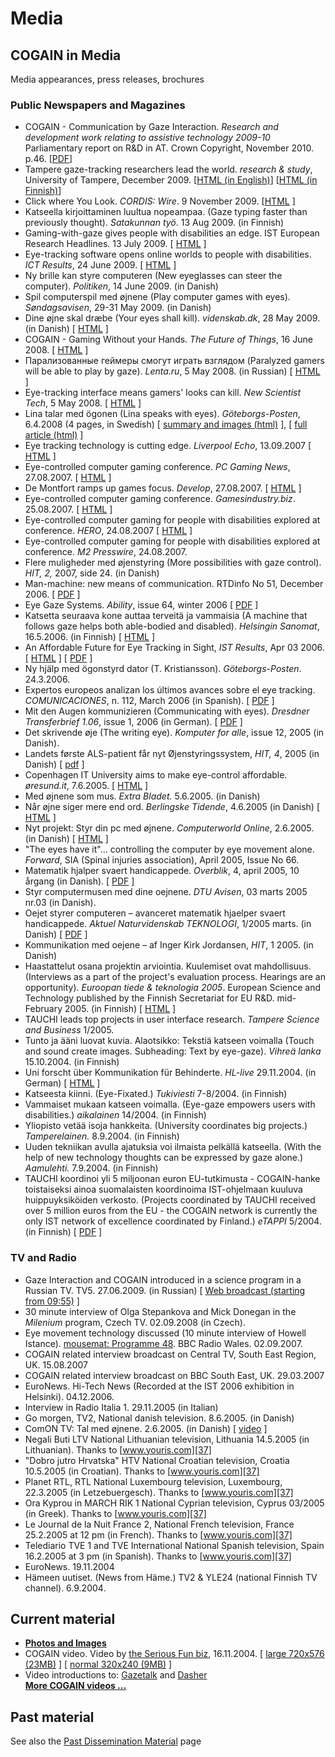 # Media

##  COGAIN in Media 

Media appearances, press releases, brochures 

###  Public Newspapers and Magazines 

* COGAIN - Communication by Gaze Interaction. _Research and development work relating to assistive technology 2009-10_ Parliamentary report on R&D in AT. Crown Copyright, November 2010. p.46. [[PDF][1]] 
* Tampere gaze-tracking researchers lead the world. _research & study_, University of Tampere, December 2009. [[HTML (in English)][2]] [[HTML (in Finnish)][3]] 
* Click where You Look. _CORDIS: Wire_. 9 November 2009. [[HTML][4] ] 
* Katseella kirjoittaminen luultua nopeampaa. (Gaze typing faster than previously thought). _Satakunnan työ_. 13 Aug 2009. (in Finnish) 
* Gaming-with-gaze gives people with disabilities an edge. IST European Research Headlines. 13 July 2009. [ [HTML][5] ] 
* Eye-tracking software opens online worlds to people with disabilities. _ICT Results_, 24 June 2009. [ [HTML][6] ] 
* Ny brille kan styre computeren (New eyeglasses can steer the computer). _Politiken_, 14 June 2009. (in Danish) 
* Spil computerspil med øjnene (Play computer games with eyes). _Søndagsavisen_, 29-31 May 2009. (in Danish) 
* Dine øjne skal dræbe (Your eyes shall kill). _videnskab.dk_, 28 May 2009. (in Danish) [ [HTML][7] ] 
* COGAIN - Gaming Without your Hands. _The Future of Things_, 16 June 2008. [ [HTML][8] ] 
* Парализованные геймеры смогут играть взглядом (Paralyzed gamers will be able to play by gaze). _Lenta.ru_, 5 May 2008. (in Russian) [ [HTML][9] ] 
* Eye-tracking interface means gamers' looks can kill. _New Scientist Tech_, 5 May 2008. [ [HTML][10] ] 
* Lina talar med ögonen (Lina speaks with eyes). _Göteborgs-Posten_, 6.4.2008 (4 pages, in Swedish) [ [summary and images (html)][11] ], [ [full article (html)][12] ] 
* Eye tracking technology is cutting edge. _Liverpool Echo_, 13.09.2007 [ [HTML][13] ] 
* Eye-controlled computer gaming conference. _PC Gaming News_, 27.08.2007. [ [HTML][14] ] 
* De Montfort ramps up games focus. _Develop_, 27.08.2007. [ [HTML][15] ] 
* Eye-controlled computer gaming conference. _Gamesindustry.biz_. 25.08.2007. [ [HTML][16] ] 
* Eye-controlled computer gaming for people with disabilities explored at conference. _HERO_, 24.08.2007 [ [HTML][17] ] 
* Eye-controlled computer gaming for people with disabilities explored at conference. _M2 Presswire_, 24.08.2007. 
* Flere muligheder med øjenstyring (More possibilities with gaze control). _HIT, 2,_ 2007, side 24. (in Danish) 
* Man-machine: new means of communication. RTDinfo No 51, December 2006. [ [PDF][18] ] 
* Eye Gaze Systems. _Ability_, issue 64, winter 2006 [ [PDF][19] ] 
* Katsetta seuraava kone auttaa terveitä ja vammaisia (A machine that follows gaze helps both able-bodied and disabled). _Helsingin Sanomat_, 16.5.2006. (in Finnish) [ [HTML][20] ] 
* An Affordable Future for Eye Tracking in Sight, _IST Results_, Apr 03 2006. [ [HTML][21] ] [ [PDF][22] ] 
* Ny hjälp med ögonstyrd dator (T. Kristiansson). _Göteborgs-Posten_. 24.3.2006. 
* Expertos europeos analizan los últimos avances sobre el eye tracking. _COMUNICACIONES_, n. 112, March 2006 (in Spanish). [ [PDF][23] ] 
* Mit den Augen kommunizieren (Communicating with eyes). _Dresdner Transferbrief 1.06_, issue 1, 2006 (in German). [ [PDF][24] ] 
* Det skrivende øje (The writing eye). _Komputer for alle_, issue 12, 2005 (in Danish). 
* Landets første ALS-patient får nyt Øjenstyringssystem, _HIT, 4_, 2005 (in Danish) [ [pdf][25] ] 
* Copenhagen IT University aims to make eye-control affordable. _øresund.it_, 7.6.2005. [ [HTML][26] ] 
* Med øjnene som mus. _Extra Bladet._ 5.6.2005. (in Danish) 
* Når øjne siger mere end ord. _Berlingske Tidende_, 4.6.2005 (in Danish) [ [HTML][27] ] 
* Nyt projekt: Styr din pc med øjnene. _Computerworld Online_, 2.6.2005. (in Danish) [ [HTML][28] ] 
* "The eyes have it"... controlling the computer by eye movement alone. _Forward_, SIA (Spinal injuries association), April 2005, Issue No 66. 
* Matematik hjalper svaert handicappede. _Overblik_, 4, april 2005, 10 årgang (in Danish). [ [PDF][29] ] 
* Styr computermusen med dine oejnene. _DTU Avisen_, 03 marts 2005 nr.03 (in Danish). 
* Oejet styrer computeren – avanceret matematik hjaelper svaert handicappede. _Aktuel Naturvidenskab TEKNOLOGI_, 1/2005 marts. (in Danish) [ [PDF][30] ] 
* Kommunikation med oejene – af Inger Kirk Jordansen, _HIT_, 1 2005. (in Danish) 
* Haastattelut osana projektin arviointia. Kuulemiset ovat mahdollisuus. (Interviews as a part of the project's evaluation process. Hearings are an opportunity). _Euroopan tiede & teknologia 2005_. European Science and Technology published by the Finnish Secretariat for EU R&D. mid-February 2005. (in Finnish) [ [HTML][31] ] 
* TAUCHI leads top projects in user interface research. _Tampere Science and Business_ 1/2005. 
* Tunto ja ääni luovat kuvia. Alaotsikko: Tekstiä katseen voimalla (Touch and sound create images. Subheading: Text by eye-gaze). _Vihreä lanka_ 15.10.2004. (in Finnish) 
* Uni forscht über Kommunikation für Behinderte. _HL-live_ 29.11.2004. (in German) [ [HTML][32] ] 
* Katseesta kiinni. (Eye-Fixated.) _Tukiviesti_ 7-8/2004. (in Finnish) 
* Vammaiset mukaan katseen voimalla. (Eye-gaze empowers users with disabilities.) _aikalainen_ 14/2004. (in Finnish) 
* Yliopisto vetää isoja hankkeita. (University coordinates big projects.) _Tamperelainen._ 8.9.2004. (in Finnish) 
* Uuden tekniikan avulla ajatuksia voi ilmaista pelkällä katseella. (With the help of new technology thoughts can be expressed by gaze alone.) _Aamulehti._ 7.9.2004. (in Finnish) 
* TAUCHI koordinoi yli 5 miljoonan euron EU-tutkimusta - COGAIN-hanke toistaiseksi ainoa suomalaisten koordinoima IST-ohjelmaan kuuluva huippuyksiköiden verkosto. (Projects coordinated by TAUCHI received over 5 million euros from the EU - the COGAIN network is currently the only IST network of excellence coordinated by Finland.) _eTAPPI_ 5/2004. (in Finnish) [ [PDF][33] ] 

###  TV and Radio 

* Gaze Interaction and COGAIN introduced in a science program in a Russian TV. TV5. 27.06.2009. (in Russian) [ [Web broadcast (starting from 09:55)][34] ] 
* 30 minute interview of Olga Stepankova and Mick Donegan in the _Milenium_ program, Czech TV. 02.09.2008 (in Czech). 
* Eye movement technology discussed (10 minute interview of Howell Istance). [mousemat: Programme 48][35]. BBC Radio Wales. 02.09.2007. 
* COGAIN related interview broadcast on Central TV, South East Region, UK. 15.08.2007 
* COGAIN related interview broadcast on BBC South East, UK. 29.03.2007 
* EuroNews. Hi-Tech News (Recorded at the IST 2006 exhibition in Helsinki). 04.12.2006. 
* Interview in Radio Italia 1. 29.11.2005 (in Italian) 
* Go morgen, TV2, National danish television. 8.6.2005. (in Danish) 
* ComON TV: Tal med øjnene. 2.6.2005. (in Danish) [ [video][36] ] 
* Negali Buti LTV National Lithuanian television, Lithuania 14.5.2005 (in Lithuanian). Thanks to [www.youris.com][37]
* "Dobro jutro Hrvatska" HTV National Croatian television, Croatia 10.5.2005 (in Croatian). Thanks to [www.youris.com][37]
* Planet RTL, RTL National Luxembourg television, Luxembourg, 22.3.2005 (in Letzebuergesch). Thanks to [www.youris.com][37]
* Ora Kyprou in MARCH RIK 1 National Cyprian television, Cyprus 03/2005 (in Greek). Thanks to [www.youris.com][37]
* Le Journal de la Nuit France 2, National French television, France 25.2.2005 at 12 pm (in French). Thanks to [www.youris.com][37]
* Telediario TVE 1 and TVE International National Spanish television, Spain 16.2.2005 at 3 pm (in Spanish). Thanks to [www.youris.com][37]
* EuroNews. 19.11.2004 
* Hämeen uutiset. (News from Häme.) TV2 & YLE24 (national Finnish TV channel). 6.9.2004. 

##  Current material 

-   **[Photos and Images](http://wiki.cogain.org/index.php/Media_Photos_and_Images "Media Photos and Images")**
-   COGAIN video. Video by [the Serious Fun biz](http://www.seriousfunbiz.com/), 16.11.2004. [ [large 720x576 (23MB)](http://wiki.cogain.org/images/a/ae/COGAIN_IST-video_large.wmv "COGAIN IST-video large.wmv") ] [ [normal 320x240 (9MB)](http://wiki.cogain.org/images/2/2f/COGAIN_IST-video.wmv "COGAIN IST-video.wmv") ]
-   Video introductions to: [Gazetalk](http://wiki.cogain.org/index.php/Video_Gazetalk_English "Video Gazetalk English") and [Dasher](http://wiki.cogain.org/index.php/Video_Dasher "Video Dasher")  
    **[More COGAIN videos ...](http://wiki.cogain.org/index.php/COGAIN_Videos "COGAIN Videos")**
    
##  Past material 

See also the [Past Dissemination Material][38] page 

[1]: http://www.dh.gov.uk/prod_consum_dh/groups/dh_digitalassets/@dh/@en/@ps/documents/digitalasset/dh_122348.pdf
[2]: http://researchandstudy.uta.fi/2009/12/09/tampere-gaze-tracking-researchers-lead-the-world/
[3]: http://www.uta.fi/ajankohtaista/tutkimusuutisjutut/joulukuu2009/96.html
[4]: http://cordis.europa.eu/wire/index.cfm?fuseaction=article.Detail&rcn=20138
[5]: http://ec.europa.eu/research/headlines/news/article_09_07_13_en.html
[6]: http://cordis.europa.eu/ictresults/index.cfm?section=news&tpl=article&BrowsingType=Features&ID=90668
[7]: http://www.videnskab.dk/composite-2410.htm?utm_medium=nyhedsbrev
[8]: http://www.tfot.info/news/1178/cogain-gaming-without-your-hands.html
[9]: http://www.lenta.ru/news/2008/05/05/gaze/
[10]: http://technology.newscientist.com/article/dn13830-eyetracking-interface-means-gamers-looks-can-kill.html
[11]: http://www.gp.se/gp/jsp/Crosslink.jsp?d=139&a=412605
[12]: http://www.gp.se/gp/jsp/Crosslink.jsp?d=113&a=413509
[13]: http://www.liverpoolecho.co.uk/liverpool-news/local-news/2007/09/13/eye-tracking-technology-is-cutting-edge-100252-19782493/
[14]: http://pc-gaming.dcemu.co.uk/eye-controlled-computer-gaming-conference-72337.html
[15]: http://www.developmag.com/news/28368/De-Montford-ramps-up-games-focus
[16]: http://www.gamesindustry.biz/content_page.php?aid=28067
[17]: http://www.hero.ac.uk/media_relations/17046.cfm
[18]: http://ec.europa.eu/research/rtdinfo/pdf/rtd51_en.pdf
[19]: http://pdf.computing.co.uk/ability_64.pdf?id=0
[20]: http://www.hs.fi/henkkoht/artikkeli/Katsetta+seuraava+kone+auttaa+terveit%C3%A4+ja+vammaisia/HS20060516SI1AT02ycp
[21]: http://istresults.cordis.europa.eu.int/index.cfm/section/news/tpl/article/BrowsingType/Features/ID/81171
[22]: http://wiki.cogain.org/images/6/6c/COGAIN-IST-Results.pdf "COGAIN-IST-Results.pdf"
[23]: http://www.unavarra.es/info/pdf/comunicaciones112.pdf#search=%22cogain%20pamplona%22
[24]: http://tu-dresden.de/forschung/wissens-_und_technologietransfer/dresdner_transferbrief/transferbrief_01_2006/transferbrief
[25]: http://www.artikelbasen.hmi.dk/soeg_adm/pdf/1126/2-3.pdf
[26]: http://www.oresundit.com/composite-2043.htm
[27]: http://www.berlingske.dk/grid/indland/artikel:aiid=584658
[28]: http://computerworld.dk/default.asp?Mode=2&ArticleID=28444
[29]: http://www.imm.dtu.dk/upload/institutter/imm/image%20analysis%20&%20computer%20graphics/pdf/matematik%20hj%C3%A6lper%20sv%C3%A6rt%20handicappede.pdf
[30]: http://www.imm.dtu.dk/upload/imm/presse/cbh1.pdf
[31]: http://www.tekes.fi/eu/fin/julkaisut/ett/0105/14.html
[32]: http://www.hl-live.de/aktuell/text.php?id=6336
[33]: http://www.etampere.fi/kuvapankki/pics/436.pdf
[34]: http://www.5-tv.ru/programs/broadcast/503660/
[35]: http://www.bbc.co.uk/wales/radiowales/sites/mousemat/updates/20070902.shtml
[36]: http://www.comon.dk/index.php/news/video/id=22407
[37]: http://www.youris.com
[38]: http://wiki.cogain.org/index.php/Media_Past_Material "Media Past Material"

  

<!--stackedit_data:
eyJoaXN0b3J5IjpbLTQyNDMxMDU1OSwtMjIyNjQ3MzI0XX0=
-->